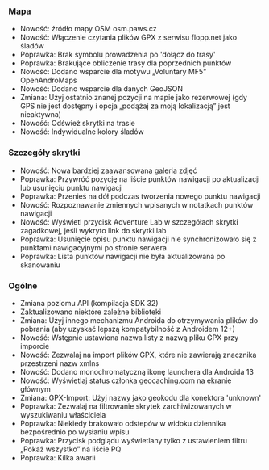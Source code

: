 ### Mapa
- Nowość: źródło mapy OSM osm.paws.cz
- Nowość: Włączenie czytania plików GPX z serwisu flopp.net jako śladów
- Poprawka: Brak symbolu prowadzenia po 'dołącz do trasy'
- Poprawka: Brakujące obliczenie trasy dla poprzednich punktów
- Nowość: Dodano wsparcie dla motywu „Voluntary MF5” OpenAndroMaps
- Nowość: Dodano wsparcie dla danych GeoJSON
- Zmiana: Użyj ostatnio znanej pozycji na mapie jako rezerwowej (gdy GPS nie jest dostępny i opcja „podążaj za moją lokalizacją” jest nieaktywna)
- Nowość: Odśwież skrytki na trasie
- Nowość: Indywidualne kolory śladów

### Szczegóły skrytki
- Nowość: Nowa bardziej zaawansowana galeria zdjęć
- Poprawka: Przywróć pozycję na liście punktów nawigacji po aktualizacji lub usunięciu punktu nawigacji
- Poprawka: Przenieś na dół podczas tworzenia nowego punktu nawigacji
- Nowość: Rozpoznawanie zmiennych wpisanych w notatkach punktów nawigacji
- Nowość: Wyświetl przycisk Adventure Lab w szczegółach skrytki zagadkowej, jeśli wykryto link do skrytki lab
- Poprawka: Usunięcie opisu punktu nawigacji nie synchronizowało się z punktami nawigacyjnymi po stronie serwera
- Poprawka: Lista punktów nawigacji nie była aktualizowana po skanowaniu

### Ogólne
- Zmiana poziomu API (kompilacja SDK 32)
- Zaktualizowano niektóre zależne biblioteki
- Zmiana: Użyj innego mechanizmu Androida do otrzymywania plików do pobrania (aby uzyskać lepszą kompatybilność z Androidem 12+)
- Nowość: Wstępnie ustawiona nazwa listy z nazwą pliku GPX przy imporcie
- Nowość: Zezwalaj na import plików GPX, które nie zawierają znacznika przestrzeni nazw xmlns
- Nowość: Dodano monochromatyczną ikonę launchera dla Androida 13
- Nowość: Wyświetlaj status członka geocaching.com na ekranie głównym
- Zmiana: GPX-Import: Użyj nazwy jako geokodu dla konektora 'unknown'
- Poprawka: Zezwalaj na filtrowanie skrytek zarchiwizowanych w wyszukiwaniu właściciela
- Poprawka: Niekiedy brakowało odstepów w widoku dziennika bezpośrednio po wysłaniu wpisu
- Poprawka: Przycisk podglądu wyświetlany tylko z ustawieniem filtru „Pokaż wszystko” na liście PQ
- Poprawka: Kilka awarii
